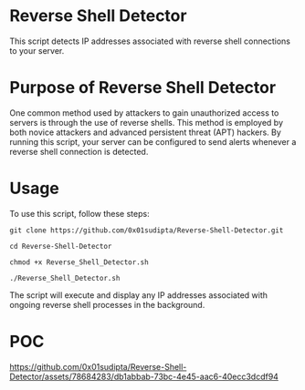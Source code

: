 # Reverse Shell Detector
This script detects IP addresses associated with reverse shell connections to your server.


# Purpose of Reverse Shell Detector
One common method used by attackers to gain unauthorized access to servers is through the use of reverse shells. This method is employed by both novice attackers and advanced persistent threat (APT) hackers. By running this script, your server can be configured to send alerts whenever a reverse shell connection is detected.


# Usage
To use this script, follow these steps:

   
    git clone https://github.com/0x01sudipta/Reverse-Shell-Detector.git
   
    cd Reverse-Shell-Detector
   
    chmod +x Reverse_Shell_Detector.sh
   
    ./Reverse_Shell_Detector.sh

The script will execute and display any IP addresses associated with ongoing reverse shell processes in the background.

# POC


https://github.com/0x01sudipta/Reverse-Shell-Detector/assets/78684283/db1abbab-73bc-4e45-aac6-40ecc3dcdf94




